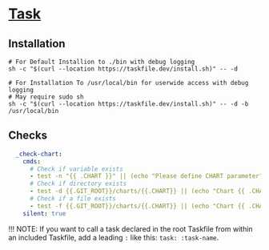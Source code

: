 # [Task](https://taskfile.dev/#/)

## Installation

```shell
# For Default Installion to ./bin with debug logging
sh -c "$(curl --location https://taskfile.dev/install.sh)" -- -d

# For Installation To /usr/local/bin for userwide access with debug logging
# May require sudo sh
sh -c "$(curl --location https://taskfile.dev/install.sh)" -- -d -b /usr/local/bin
```

## Checks

```yaml
  _check-chart:
    cmds:
      # Check if variable exists
      - test -n "{{ .CHART }}" || (echo "Please define CHART parameter"; exit 1)
      # Check if directory exists
      - test -d {{.GIT_ROOT}}/charts/{{.CHART}} || (echo "Chart {{ .CHART }} doesn't exist"; exit 1) 
      # Check if a file exists
      - test -f {{.GIT_ROOT}}/charts/{{.CHART}} || (echo "Chart {{ .CHART }} doesn't exist"; exit 1) 
    silent: true
```

!!! NOTE:
    If you want to call a task declared in the root Taskfile from within an included Taskfile, add a leading `:` like this: `task: :task-name`.
